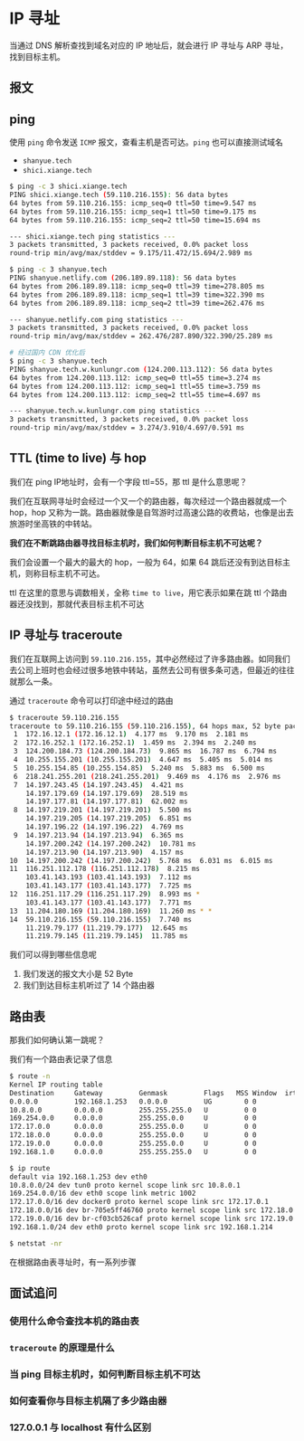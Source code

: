# IP 寻址

当通过 DNS 解析查找到域名对应的 IP 地址后，就会进行 IP 寻址与 ARP 寻址，找到目标主机。

## 报文

## ping

使用 `ping` 命令发送 `ICMP` 报文，查看主机是否可达。`ping` 也可以直接测试域名

+ `shanyue.tech`
+ `shici.xiange.tech`

``` bash
$ ping -c 3 shici.xiange.tech
PING shici.xiange.tech (59.110.216.155): 56 data bytes
64 bytes from 59.110.216.155: icmp_seq=0 ttl=50 time=9.547 ms
64 bytes from 59.110.216.155: icmp_seq=1 ttl=50 time=9.175 ms
64 bytes from 59.110.216.155: icmp_seq=2 ttl=50 time=15.694 ms

--- shici.xiange.tech ping statistics ---
3 packets transmitted, 3 packets received, 0.0% packet loss
round-trip min/avg/max/stddev = 9.175/11.472/15.694/2.989 ms

$ ping -c 3 shanyue.tech
PING shanyue.netlify.com (206.189.89.118): 56 data bytes
64 bytes from 206.189.89.118: icmp_seq=0 ttl=39 time=278.805 ms
64 bytes from 206.189.89.118: icmp_seq=1 ttl=39 time=322.390 ms
64 bytes from 206.189.89.118: icmp_seq=2 ttl=39 time=262.476 ms

--- shanyue.netlify.com ping statistics ---
3 packets transmitted, 3 packets received, 0.0% packet loss
round-trip min/avg/max/stddev = 262.476/287.890/322.390/25.289 ms

# 经过国内 CDN 优化后
$ ping -c 3 shanyue.tech
PING shanyue.tech.w.kunlungr.com (124.200.113.112): 56 data bytes
64 bytes from 124.200.113.112: icmp_seq=0 ttl=55 time=3.274 ms
64 bytes from 124.200.113.112: icmp_seq=1 ttl=55 time=3.759 ms
64 bytes from 124.200.113.112: icmp_seq=2 ttl=55 time=4.697 ms

--- shanyue.tech.w.kunlungr.com ping statistics ---
3 packets transmitted, 3 packets received, 0.0% packet loss
round-trip min/avg/max/stddev = 3.274/3.910/4.697/0.591 ms
```

## TTL (time to live) 与 hop

我们在 ping IP地址时，会有一个字段 ttl=55，那 ttl 是什么意思呢？

我们在互联网寻址时会经过一个又一个的路由器，每次经过一个路由器就成一个 hop，hop 又称为一跳。路由器就像是自驾游时过高速公路的收费站，也像是出去旅游时坐高铁的中转站。

**我们在不断跳路由器寻找目标主机时，我们如何判断目标主机不可达呢？**

我们会设置一个最大的最大的 hop，一般为 64，如果 64 跳后还没有到达目标主机，则称目标主机不可达。

ttl 在这里的意思与调数相关，全称 `time to live`，用它表示如果在跳 ttl 个路由器还没找到，那就代表目标主机不可达

## IP 寻址与 traceroute

我们在互联网上访问到 `59.110.216.155`，其中必然经过了许多路由器。如同我们去公司上班时也会经过很多地铁中转站，虽然去公司有很多条可选，但最近的往往就那么一条。

通过 `traceroute` 命令可以打印途中经过的路由

``` bash
$ traceroute 59.110.216.155
traceroute to 59.110.216.155 (59.110.216.155), 64 hops max, 52 byte packets
 1  172.16.12.1 (172.16.12.1)  4.177 ms  9.170 ms  2.181 ms
 2  172.16.252.1 (172.16.252.1)  1.459 ms  2.394 ms  2.240 ms
 3  124.200.184.73 (124.200.184.73)  9.865 ms  16.787 ms  6.794 ms
 4  10.255.155.201 (10.255.155.201)  4.647 ms  5.405 ms  5.014 ms
 5  10.255.154.85 (10.255.154.85)  5.240 ms  5.883 ms  6.500 ms
 6  218.241.255.201 (218.241.255.201)  9.469 ms  4.176 ms  2.976 ms
 7  14.197.243.45 (14.197.243.45)  4.421 ms
    14.197.179.69 (14.197.179.69)  28.519 ms
    14.197.177.81 (14.197.177.81)  62.002 ms
 8  14.197.219.201 (14.197.219.201)  5.500 ms
    14.197.219.205 (14.197.219.205)  6.851 ms
    14.197.196.22 (14.197.196.22)  4.769 ms
 9  14.197.213.94 (14.197.213.94)  6.365 ms
    14.197.200.242 (14.197.200.242)  10.781 ms
    14.197.213.90 (14.197.213.90)  4.157 ms
10  14.197.200.242 (14.197.200.242)  5.768 ms  6.031 ms  6.015 ms
11  116.251.112.178 (116.251.112.178)  8.215 ms
    103.41.143.193 (103.41.143.193)  7.112 ms
    103.41.143.177 (103.41.143.177)  7.725 ms
12  116.251.117.29 (116.251.117.29)  8.993 ms *
    103.41.143.177 (103.41.143.177)  7.771 ms
13  11.204.180.169 (11.204.180.169)  11.260 ms * *
14  59.110.216.155 (59.110.216.155)  7.740 ms
    11.219.79.177 (11.219.79.177)  12.645 ms
    11.219.79.145 (11.219.79.145)  11.785 ms
```

我们可以得到哪些信息呢

1. 我们发送的报文大小是 52 Byte
1. 我们到达目标主机听过了 14 个路由器

## 路由表

那我们如何确认第一跳呢？

我们有一个路由表记录了信息

``` bash
$ route -n
Kernel IP routing table
Destination     Gateway         Genmask         Flags   MSS Window  irtt Iface
0.0.0.0         192.168.1.253   0.0.0.0         UG        0 0          0 eth0
10.8.0.0        0.0.0.0         255.255.255.0   U         0 0          0 tun0
169.254.0.0     0.0.0.0         255.255.0.0     U         0 0          0 eth0
172.17.0.0      0.0.0.0         255.255.0.0     U         0 0          0 docker0
172.18.0.0      0.0.0.0         255.255.0.0     U         0 0          0 br-705e5ff46760
172.19.0.0      0.0.0.0         255.255.0.0     U         0 0          0 br-cf03cb526caf
192.168.1.0     0.0.0.0         255.255.255.0   U         0 0          0 eth0

$ ip route
default via 192.168.1.253 dev eth0
10.8.0.0/24 dev tun0 proto kernel scope link src 10.8.0.1
169.254.0.0/16 dev eth0 scope link metric 1002
172.17.0.0/16 dev docker0 proto kernel scope link src 172.17.0.1
172.18.0.0/16 dev br-705e5ff46760 proto kernel scope link src 172.18.0.1
172.19.0.0/16 dev br-cf03cb526caf proto kernel scope link src 172.19.0.1
192.168.1.0/24 dev eth0 proto kernel scope link src 192.168.1.214

$ netstat -nr
```

在根据路由表寻址时，有一系列步骤

## 面试追问

### 使用什么命令查找本机的路由表
### `traceroute` 的原理是什么
### 当 ping 目标主机时，如何判断目标主机不可达
### 如何查看你与目标主机隔了多少路由器
### 127.0.0.1 与 localhost 有什么区别
